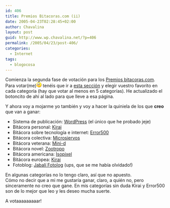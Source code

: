 ```yaml
---
id: 406
title: Premios Bitacoras.com (ii)
date: 2005-04-23T02:28:45+02:00
author: Chavalina
layout: post
guid: http://www.wp.chavalina.net/?p=406
permalink: /2005/04/23/post-406/
categories:
  - Internet
tags:
  - blogocosa
---
```

Comienza la segunda fase de votación para los <a href="http://www.bitacoras.com/premios/" target="_blank">Premios bitacoras.com</a>. Para votar(me)![emo](/imagenes/emoticonos/guino.gif) tenéis que ir a <a href="http://www.bitacoras.com/premios/votar.php" target="_blank">esta sección</a> y elegir vuestro favorito en cada categor&iacute;a (hay que votar al menos en 5 categor&iacute;as). He actualizado el botoncito de ah&iacute; al lado para que lleve a esa página.

Y ahora voy a mojarme yo también y voy a hacer la quiniela de los que **creo** que van a ganar:

  * Sistema de publicación: <a href="http://www.wordpress.org/" target="_blank">WordPress</a> (el &uacute;nico que he probado jeje)
  * Bitácora personal: <a href="http://kirai.bitacoras.com/" target="_blank">Kirai</a>
  * Bitácora sobre tecnolog&iacute;a e internet: <a href="http://www.error500.net/" target="_blank">Error500</a>
  * Bitácora colectiva: <a href="http://www.microsiervos.com/" target="_blank">Microsiervos</a>
  * Bitácora veterana: <a href="http://www.minid.net/" target="_blank">Mini-d</a>
  * Bitácora novel: <a href="http://zootropo.f2o.org/" target="_blank">Zootropo</a>
  * Bitácora americana: <a href="http://www.isopixel.net/" target="_blank">Isopixel</a>
  * Bitácora europea: <a href="http://kirai.bitacoras.com/" target="_blank">Kirai</a>
  * Fotoblog: <a href="http://fotolog.diariodeunjabali.com/" target="_blank">Jabal&iacute; Fotolog</a> (ups, que se me hab&iacute;a olvidado!)

En algunas categor&iacute;as no lo tengo claro, as&iacute; que no apuesto.  
Cómo no decir que a mi me gustar&iacute;a ganar, claro, a quién no, pero sinceramente no creo que gane. En mis categor&iacute;as sin duda Kirai y Error500 son de lo mejor que leo y les deseo mucha suerte.

A votaaaaaaaaar!